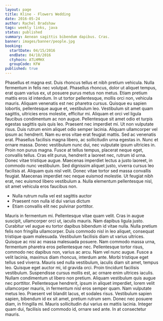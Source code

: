 ```yaml
---
layout: page
title: Kline - Flowers Wedding
date: 2016-05-24
author: Rachel Bradshaw
tags: weekly links, java
status: published
summary: Aenean sagittis bibendum dapibus. Cras.
banner: images/banner/people.jpg
booking:
  startDate: 04/15/2016
  endDate: 04/18/2016
  ctyhocn: ATLHMHX
  groupCode: KFW
published: true
---
```

Phasellus et magna est. Duis rhoncus tellus et nibh pretium vehicula. Nulla fermentum in felis nec volutpat. Phasellus rhoncus, dolor ut aliquet tempus, erat quam varius ex, ut posuere purus metus non metus. Etiam pretium mattis eros id interdum. In ut tortor pellentesque, mollis orci non, vehicula mauris. Aliquam venenatis est nec pharetra cursus. Quisque eu sapien lobortis, pellentesque augue et, vestibulum leo. Vestibulum sit amet quam sagittis, ultricies eros molestie, efficitur mi. Aliquam et orci vel ligula faucibus condimentum ac non augue. Pellentesque sit amet odio et turpis egestas sagittis quis quis leo. Praesent nec imperdiet mi. Ut non vulputate risus. Duis rutrum enim aliquet odio semper lacinia. Aliquam ullamcorper vel ipsum ac hendrerit. Nam eu eros vitae erat feugiat mattis.
Sed ac venenatis erat. Phasellus facilisis magna libero, ac sollicitudin urna egestas in. Nunc et ornare massa. Donec vestibulum nunc dui, nec vulputate ipsum ultricies in. Proin non purus magna. Fusce at tellus tempus, placerat neque eget, convallis tellus. Cras elit purus, hendrerit a laoreet nec, rutrum id urna. Donec vitae tristique augue. Maecenas imperdiet lectus a justo laoreet, in commodo nunc vestibulum. Sed dignissim aliquet justo, viverra cursus leo facilisis at. Aliquam quis nisl velit. Donec vitae tortor sed massa convallis feugiat. Maecenas imperdiet nec neque euismod molestie. Ut feugiat nibh erat, nec euismod libero vestibulum a. Nulla elementum pellentesque nisl, sit amet vehicula eros faucibus non.

* Nulla rutrum nulla vel est sagittis auctor
* Praesent non nulla id dui varius dictum
* Etiam convallis elit nec pulvinar porttitor.

Mauris in fermentum mi. Pellentesque vitae quam velit. Cras in augue suscipit, ullamcorper orci ut, iaculis mauris. Nam dapibus ligula justo. Curabitur vel augue eu tortor dapibus bibendum id vitae nulla. Nulla pretium felis non fringilla ullamcorper. Duis commodo nisl in leo aliquet, consequat tristique quam malesuada. Vestibulum facilisis diam ut varius ultrices. Quisque ac nisi ac massa malesuada posuere. Nam commodo massa urna, fermentum pharetra eros pellentesque nec. Pellentesque tortor risus, commodo nec dapibus non, varius ac arcu. Nam vel nunc augue. Fusce a velit lacinia, maximus diam rhoncus, interdum ante. Morbi tristique eget tellus sed viverra. Mauris sed nulla vestibulum, iaculis diam sit amet, tempus leo. Quisque eget auctor mi, id gravida orci.
Proin tincidunt facilisis vestibulum. Suspendisse cursus mollis est, ac ornare enim ultrices iaculis. Nullam condimentum ut libero non pretium. Aliquam vestibulum quis augue nec porttitor. Pellentesque hendrerit, ipsum in aliquet imperdiet, lorem velit ullamcorper mauris, in fermentum nisl eros semper quam. Nam vulputate metus leo. Praesent vel blandit lacus, et sodales risus. Vestibulum sapien sapien, bibendum id ex sit amet, pretium rutrum sem. Donec nec posuere diam, in fringilla mi. Mauris sollicitudin dui varius ex mattis lacinia. Integer quam dui, facilisis sed commodo id, ornare sed ante. In at consectetur mauris.
